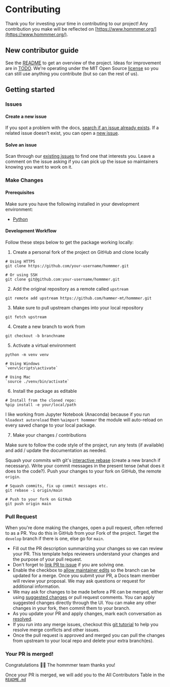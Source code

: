 # Contributing

Thank you for investing your time in contributing to our project! Any contribution you make will be reflected on [https://www.hommmer.org/](https://www.hommmer.org/).

## New contributor guide

See the [README](README.md) to get an overview of the project. Ideas for improvement are in [TODO](TODO.md). We're operating under the MIT Open Source [license](LICENSE) so you can still use anything you contribute (but so can the rest of us).

## Getting started

### Issues

#### Create a new issue

If you spot a problem with the docs, [search if an issue already exists](https://docs.github.com/en/github/searching-for-information-on-github/searching-on-github/searching-issues-and-pull-requests#search-by-the-title-body-or-comments). If a related issue doesn't exist, you can open a [new issue](https://github.com/hammer-mt/hommmer/issues/new).

#### Solve an issue

Scan through our [existing issues](https://github.com/hammer-mt/hommmer/issues) to find one that interests you. Leave a comment on the issue asking if you can pick up the issue so maintainers knowing you want to work on it.

### Make Changes

#### Prerequisites

Make sure you have the following installed in your development environment:

- [Python](https://www.python.org/downloads/)

#### Development Workflow

Follow these steps below to get the package working locally:

1. Create a personal fork of the project on GitHub and clone locally

```shell
# Using HTTPS
git clone https://github.com/your-username/hommmer.git

# Or using SSH
git clone git@github.com:your-username/hommmer.git
```

2. Add the original repository as a remote called `upstream`

```shell
git remote add upstream https://github.com/hammer-mt/hommmer.git
```

3. Make sure to pull upstream changes into your local repository

```shell
git fetch upstream
```

4. Create a new branch to work from

```shell
git checkout -b branchname
```

5. Activate a virtual environment

```shell
python -m venv venv

# Using Windows
`venv\Scripts\activate`

# Using Mac
`source ./venv/bin/activate`
```

6. Install the package as editable

```shell
# Install from the cloned repo:
%pip install -e your/local/path
```

I like working from Jupyter Notebook (Anaconda) because if you run `%loadext autoreload` then `%aimport hommmer` the module will auto-reload on every saved change to your local package.

7. Make your changes / contributions

Make sure to follow the code style of the project, run any tests (if available) and add / update the documentation as needed.

Squash your commits with git's [interactive rebase](http://git-scm.com/docs/git-rebase) (create a new branch if necessary). Write your commit messages in the present tense (what does it does to the code?). Push your changes to your fork on GitHub, the remote `origin`.

```shell
# Squash commits, fix up commit messages etc.
git rebase -i origin/main

# Push to your fork on GitHub
git push origin main
```

### Pull Request

When you're done making the changes, open a pull request, often referred to as a PR. You do this in GitHub from your Fork of the project. Target the `develop` branch if there is one, else go for `main`.

- Fill out the PR description summarizing your changes so we can review your PR. This template helps reviewers understand your changes and the purpose of your pull request.
- Don't forget to [link PR to issue](https://docs.github.com/en/issues/tracking-your-work-with-issues/linking-a-pull-request-to-an-issue) if you are solving one.
- Enable the checkbox to [allow maintainer edits](https://docs.github.com/en/github/collaborating-with-issues-and-pull-requests/allowing-changes-to-a-pull-request-branch-created-from-a-fork) so the branch can be updated for a merge. Once you submit your PR, a Docs team member will review your proposal. We may ask questions or request for additional information.
- We may ask for changes to be made before a PR can be merged, either using [suggested changes](https://docs.github.com/en/github/collaborating-with-issues-and-pull-requests/incorporating-feedback-in-your-pull-request) or pull request comments. You can apply suggested changes directly through the UI. You can make any other changes in your fork, then commit them to your branch.
- As you update your PR and apply changes, mark each conversation as [resolved](https://docs.github.com/en/github/collaborating-with-issues-and-pull-requests/commenting-on-a-pull-request#resolving-conversations).
- If you run into any merge issues, checkout this [git tutorial](https://lab.github.com/githubtraining/managing-merge-conflicts) to help you resolve merge conflicts and other issues.
- Once the pull request is approved and merged you can pull the changes from upstream to your local repo and delete your extra branch(es).

### Your PR is merged!

Congratulations :tada::tada: The hommmer team thanks you!

Once your PR is merged, we will add you to the All Contributors Table in the [`README.md`](./README.md#all-contributors)
